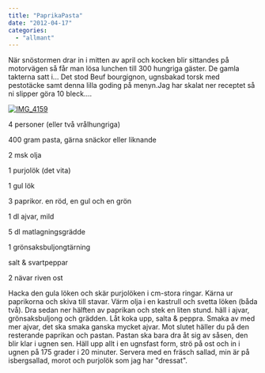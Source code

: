 ```yaml
---
title: "PaprikaPasta"
date: "2012-04-17"
categories: 
  - "allmant"
---
```


När snöstormen drar in i mitten av april och kocken blir sittandes på motorvägen så får man lösa lunchen till 300 hungriga gäster. De gamla takterna satt i... Det stod Beuf bourgignon, ugnsbakad torsk med pestotäcke samt denna lilla goding på menyn.Jag har skalat ner receptet så ni slipper göra 10 bleck....

[![](images/IMG_4159-1024x682.jpg "IMG_4159")](http://import.local/wp-content/uploads/2012/04/IMG_4159.jpg)

4 personer (eller två vrålhungriga)

400 gram pasta, gärna snäckor eller liknande

2 msk olja

1 purjolök (det vita)

1 gul lök

3 paprikor. en röd, en gul och en grön

1 dl ajvar, mild

5 dl matlagningsgrädde

1 grönsaksbuljongtärning

salt & svartpeppar

2 nävar riven ost

Hacka den gula löken och skär purjolöken i cm-stora ringar. Kärna ur paprikorna och skiva till stavar. Värm olja i en kastrull och svetta löken (båda två). Dra sedan ner hälften av paprikan och stek en liten stund. häll i ajvar, grönsaksbuljong och grädden. Låt koka upp, salta & peppra. Smaka av med mer ajvar, det ska smaka ganska mycket ajvar. Mot slutet häller du på den resterande paprikan och pastan. Pastan ska bara dra åt sig av såsen, den blir klar i ugnen sen. Häll upp allt i en ugnsfast form, strö på ost och in i ugnen på 175 grader i 20 minuter. Servera med en fräsch sallad, min är på isbergsallad, morot och purjolök som jag har "dressat".
